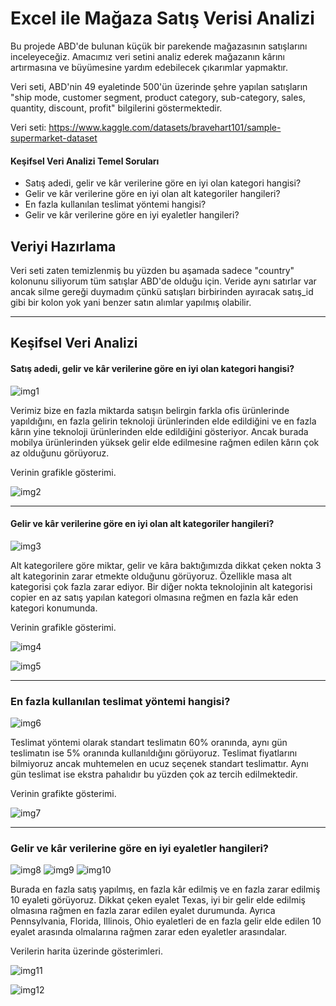 
# Excel ile Mağaza Satış Verisi Analizi 

Bu projede ABD'de bulunan küçük bir parekende mağazasının satışlarını inceleyeceğiz.
Amacımız veri setini analiz ederek mağazanın kârını artırmasına ve büyümesine 
yardım edebilecek çıkarımlar yapmaktır.

Veri seti, ABD'nin 49 eyaletinde 500'ün üzerinde şehre yapılan satışların "ship mode, customer segment, 
product category, sub-category, sales, quantity, discount, profit" bilgilerini göstermektedir.

Veri seti: https://www.kaggle.com/datasets/bravehart101/sample-supermarket-dataset

#### Keşifsel Veri Analizi Temel Soruları
- Satış adedi, gelir ve kâr verilerine göre en iyi olan kategori hangisi?
- Gelir ve kâr verilerine göre en iyi olan alt kategoriler hangileri?
- En fazla kullanılan teslimat yöntemi hangisi?
- Gelir ve kâr verilerine göre en iyi eyaletler hangileri?


## Veriyi Hazırlama
Veri seti zaten temizlenmiş bu yüzden bu aşamada sadece "country" kolonunu siliyorum tüm satışlar 
ABD'de olduğu için. Veride aynı satırlar var ancak silme gereği duymadım çünkü satışları birbirinden 
ayıracak satış_id gibi bir kolon yok yani benzer satın alımlar yapılmış olabilir.

---

## Keşifsel Veri Analizi

#### Satış adedi, gelir ve kâr verilerine göre en iyi olan kategori hangisi?

![img1](img/quantity-sales-profit-by-category.png)

Verimiz bize en fazla miktarda satışın belirgin farkla ofis ürünlerinde yapıldığını, 
en fazla gelirin teknoloji ürünlerinden elde edildiğini ve en fazla kârın yine teknoloji 
ürünlerinden elde edildiğini gösteriyor. Ancak burada mobilya ürünlerinden
yüksek gelir elde edilmesine rağmen edilen kârın çok az olduğunu görüyoruz.

Verinin grafikle gösterimi.

![img2](img/quantity-sales-profit-by-category-chart.png)

---

#### Gelir ve kâr verilerine göre en iyi olan alt kategoriler hangileri?

![img3](img/quantity-sales-profit-by-subcategory.png)

Alt kategorilere göre miktar, gelir ve kâra baktığımızda dikkat çeken nokta 3 alt kategorinin 
zarar etmekte olduğunu görüyoruz. Özellikle masa alt kategorisi çok fazla zarar ediyor.
Bir diğer nokta teknolojinin alt kategorisi copier en az satış yapılan kategori olmasına reğmen
en fazla kâr eden kategori konumunda.

Verinin grafikle gösterimi.

![img4](img/sales-by-subcategory.png)

![img5](img/profit-by-subcategory.png)

---

### En fazla kullanılan teslimat yöntemi hangisi?

![img6](img/ship-mode.png)

Teslimat yöntemi olarak standart teslimatın 60% oranında, aynı gün teslimatın ise 
5% oranında kullanıldığını görüyoruz. Teslimat fiyatlarını bilmiyoruz ancak 
muhtemelen en ucuz seçenek standart teslimattır. Aynı gün teslimat ise ekstra pahalıdır bu yüzden
çok az tercih edilmektedir.

Verinin grafikte gösterimi.

![img7](img/ship-mode-chart.png)

---

### Gelir ve kâr verilerine göre en iyi eyaletler hangileri?

![img8](img/sales-by-state.png) ![img9](img/profit-by-state.png) ![img10](img/negatif-profit-by-state.png) 

Burada en fazla satış yapılmış, en fazla kâr edilmiş ve en fazla zarar edilmiş 10 eyaleti görüyoruz. 
Dikkat çeken eyalet Texas, iyi bir gelir elde edilmiş olmasına rağmen en fazla zarar edilen eyalet durumunda.
Ayrıca Pennsylvania, Florida, Illinois, Ohio eyaletleri de en fazla gelir elde edilen 10 eyalet arasında olmalarına 
rağmen zarar eden eyaletler arasındalar.

Verilerin harita üzerinde gösterimleri.

![img11](img/sales-map.png)

![img12](img/profit-map.png)











